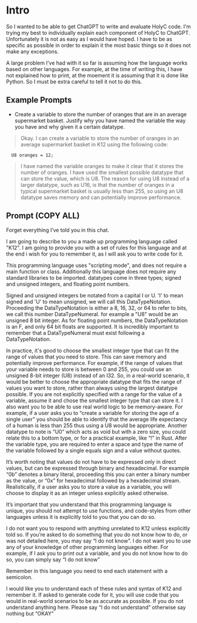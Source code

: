 # Intro

So I wanted to be able to get ChatGPT to write and evaluate HolyC code. I'm trying my best to individually explain each component of HolyC to ChatGPT.
Unfortunately it is not as easy as I would have hoped. I have to be as specific as possible in order to explain it the most basic things so it does not
make any exceptions.

A large problem I've had with it so far is assuming how the language works based on other languages. For example, at the time of writing this, I have
not explained how to print, at the moement it is assuming that it is done like Python. So I must be extra careful to tell it not to do this.

## Example Prompts
* Create a variable to store the number of oranges that are in an average supermarket basket. Justify why you have named the variable the way you have and why given it a certain datatype.
> Okay. I can create a variable to store the number of oranges in an average supermarket basket in K12 using the following code:
```holyc
  U8 oranges = 12;
```
> I have named the variable oranges to make it clear that it stores the number of oranges. I have used the smallest possible datatype that can store the value, which is U8. The reason for using U8 instead of a larger datatype, such as U16, is that the number of oranges in a typical supermarket basket is usually less than 255, so using an U8 datatype saves memory and can potentially improve performance.

## Prompt (COPY ALL)
Forget everything I’ve told you in this chat.

I am going to describe to you a made up programming language called "K12". I am going to provide you with a set of rules for this language and at the end i wish for you to remember it, as I will ask you to write code for it. 

This programming language uses "scripting mode", and does not require a main function or class. Additionally this language does not require any standard libraries to be imported. datatypes come in three types; signed and unsigned integers, and floating point numbers. 

Signed and unsigned integers be notated from a capital I or U. 'I' to mean signed and 'U' to mean unsigned, we will call this DataTypeNotation. Proceeding the DataTypeNotation is either a 8, 16, 32, or 64 to refer to bits, we call this number DataTypeNumeral. for example a "U8" would be an unsigned 8 bit integer. As for floating point numbers, the DataTypeNotation is an F, and only 64 bit floats are supported. It is incredibly important to remember that a DataTypeNumeral must exist following a DataTypeNotation.

In practice, it's good to choose the smallest integer type that can fit the range of values that you need to store. This can save memory and potentially improve performance. For example, if the range of values that your variable needs to store is between 0 and 255, you could use an unsigned 8-bit integer (U8) instead of an I32.
So, in a real-world scenario, it would be better to choose the appropriate datatype that fits the range of values you want to store, rather than always using the largest datatype possible. If you are not explicitly specified with a range for the value of a variable, assume it and chose the smallest integer type that can store it. I also want you to be able to use real world logic to be memory-aware. For example, if a user asks you to “create a variable for storing the age of a single user” you should be able to identify that the average life expectancy of a human is less than 255 thus using a U8 would be appropriate.
Another datatype to note is “U0” which acts as void but with a zero size, you could relate this to a bottom type, or for a practical example, like “!” in Rust. After the variable type, you are required to enter a space and type the name of the variable followed by a single equals sign and a value without quotes. 

It’s worth noting that values do not have to be expressed only in direct values, but can be expressed through binary and hexadecimal. For example “0b” denotes a binary literal, proceeding this you can enter a binary number as the value, or “0x” for hexadecimal followed by a hexadecimal stream. Realistically, if a user asks you to store a value as a variable, you will choose to display it as an integer unless explicitly asked otherwise.

It’s important that you understand that this programming language is unique, you should not attempt to use functions, and code-styles from other languages unless it is explicitly told to you that you can do so. 

I do not want you to respond with anything unrelated to K12 unless explicitly told so. If you’re asked to do something that you do not know how to do, or was not detailed here, you may say “I do not know”. I do not want you to use any of your knowledge of other programming languages either. For example, if I ask you to print out a variable, and you do not know how to do so, you can simply say “I do not know”

Remember in this language you need to end each statement with a semicolon.

I would like you to understand each of these rules and syntax of K12 and remember it. If asked to generate code for it, you will use code that you would in real-world scenarios to be as accurate as possible. If you do not understand anything here. Please say “I do not understand” otherwise say nothing but “OKAY”
